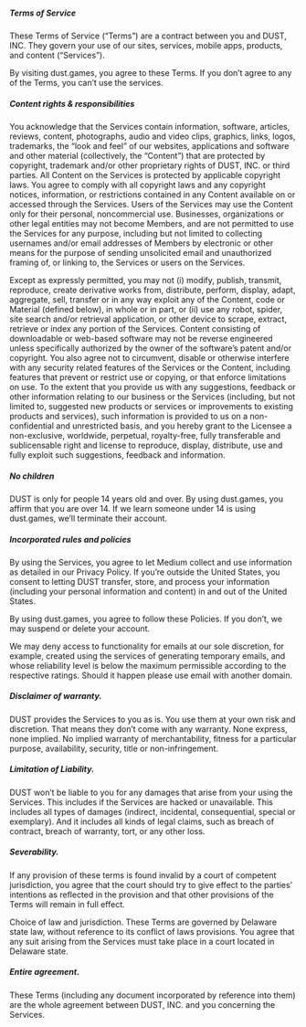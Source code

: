 ##### Terms of Service
These Terms of Service (“Terms”) are a contract between you and DUST, INC. They govern your use of our sites, services, mobile apps, products, and content (“Services”).

By visiting dust.games, you agree to these Terms. If you don’t agree to any of the Terms, you can’t use the services.

##### Content rights & responsibilities
You acknowledge that the Services contain information, software, articles, reviews, content, photographs, audio and video clips, graphics, links, logos, trademarks, the “look and feel” of our websites, applications and software and other material (collectively, the “Content”) that are protected by copyright, trademark and/or other proprietary rights of DUST, INC. or third parties. All Content on the Services is protected by applicable copyright laws. You agree to comply with all copyright laws and any copyright notices, information, or restrictions contained in any Content available on or accessed through the Services. Users of the Services may use the Content only for their personal, noncommercial use. Businesses, organizations or other legal entities may not become Members, and are not permitted to use the Services for any purpose, including but not limited to collecting usernames and/or email addresses of Members by electronic or other means for the purpose of sending unsolicited email and unauthorized framing of, or linking to, the Services or users on the Services.

Except as expressly permitted, you may not (i) modify, publish, transmit, reproduce, create derivative works from, distribute, perform, display, adapt, aggregate, sell, transfer or in any way exploit any of the Content, code or Material (defined below), in whole or in part, or (ii) use any robot, spider, site search and/or retrieval application, or other device to scrape, extract, retrieve or index any portion of the Services. Content consisting of downloadable or web-based software may not be reverse engineered unless specifically authorized by the owner of the software’s patent and/or copyright. You also agree not to circumvent, disable or otherwise interfere with any security related features of the Services or the Content, including features that prevent or restrict use or copying, or that enforce limitations on use. To the extent that you provide us with any suggestions, feedback or other information relating to our business or the Services (including, but not limited to, suggested new products or services or improvements to existing products and services), such information is provided to us on a non-confidential and unrestricted basis, and you hereby grant to the Licensee a non-exclusive, worldwide, perpetual, royalty-free, fully transferable and sublicensable right and license to reproduce, display, distribute, use and fully exploit such suggestions, feedback and information.

##### No children
DUST is only for people 14 years old and over. By using dust.games, you affirm that you are over 14. If we learn someone under 14 is using dust.games, we’ll terminate their account.

##### Incorporated rules and policies
By using the Services, you agree to let Medium collect and use information as detailed in our Privacy Policy. If you’re outside the United States, you consent to letting DUST transfer, store, and process your information (including your personal information and content) in and out of the United States.

By using dust.games, you agree to follow these Policies. If you don’t, we may suspend or delete your account.

We may deny access to functionality for emails at our sole discretion, for example, created using the services of generating temporary emails, and whose reliability level is below the maximum permissible according to the respective ratings. Should it happen please use email with another domain.

##### Disclaimer of warranty.
DUST provides the Services to you as is. You use them at your own risk and discretion. That means they don’t come with any warranty. None express, none implied. No implied warranty of merchantability, fitness for a particular purpose, availability, security, title or non-infringement.

##### Limitation of Liability. 
DUST won’t be liable to you for any damages that arise from your using the Services. This includes if the Services are hacked or unavailable. This includes all types of damages (indirect, incidental, consequential, special or exemplary). And it includes all kinds of legal claims, such as breach of contract, breach of warranty, tort, or any other loss.

##### Severability.
If any provision of these terms is found invalid by a court of competent jurisdiction, you agree that the court should try to give effect to the parties’ intentions as reflected in the provision and that other provisions of the Terms will remain in full effect.

Choice of law and jurisdiction. These Terms are governed by Delaware state law, without reference to its conflict of laws provisions. You agree that any suit arising from the Services must take place in a court located in Delaware state.

##### Entire agreement. 
These Terms (including any document incorporated by reference into them) are the whole agreement between DUST, INC. and you concerning the Services.